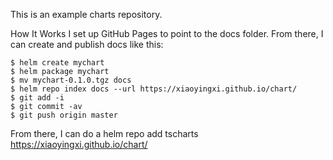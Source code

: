 This is an example charts repository.

How It Works I set up GitHub Pages to point to the docs folder. From there, I can create and publish docs like this:

```
$ helm create mychart 
$ helm package mychart 
$ mv mychart-0.1.0.tgz docs 
$ helm repo index docs --url https://xiaoyingxi.github.io/chart/ 
$ git add -i 
$ git commit -av 
$ git push origin master 

```
From there, I can do a helm repo add tscharts https://xiaoyingxi.github.io/chart/
